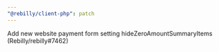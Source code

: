 ```yaml
---
"@rebilly/client-php": patch
---
```


Add new website payment form setting hideZeroAmountSummaryItems (Rebilly/rebilly#7462)
